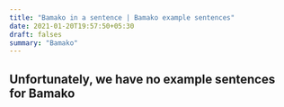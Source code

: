```yaml
---
title: "Bamako in a sentence | Bamako example sentences"
date: 2021-01-20T19:57:50+05:30
draft: falses
summary: "Bamako"
---
```

## Unfortunately, we have no example sentences for Bamako                 
